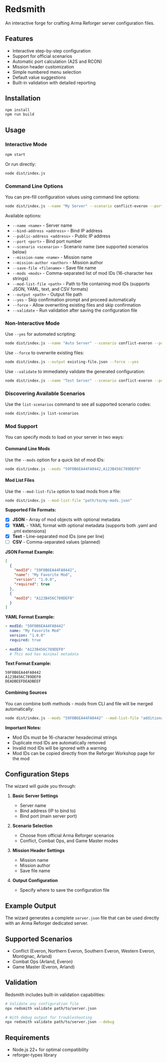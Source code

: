 # Redsmith

An interactive forge for crafting Arma Reforger server configuration files.

## Features

- Interactive step-by-step configuration
- Support for official scenarios
- Automatic port calculation (A2S and RCON)
- Mission header customization
- Simple numbered menu selection
- Default value suggestions
- Built-in validation with detailed reporting

## Installation

```bash
npm install
npm run build
```

## Usage

### Interactive Mode

```bash
npm start
```

Or run directly:

```bash
node dist/index.js
```

### Command Line Options

You can pre-fill configuration values using command line options:

```bash
node dist/index.js --name "My Server" --scenario conflict-everon --port 2001
```

Available options:
- `--name <name>` - Server name
- `--bind-address <address>` - Bind IP address
- `--public-address <address>` - Public IP address
- `--port <port>` - Bind port number
- `--scenario <scenario>` - Scenario name (see supported scenarios below)
- `--mission-name <name>` - Mission name
- `--mission-author <author>` - Mission author
- `--save-file <filename>` - Save file name
- `--mods <mods>` - Comma-separated list of mod IDs (16-character hex strings)
- `--mod-list-file <path>` - Path to file containing mod IDs (supports JSON, YAML, text, and CSV formats)
- `--output <path>` - Output file path
- `--yes` - Skip confirmation prompt and proceed automatically
- `--force` - Allow overwriting existing files and skip confirmation
- `--validate` - Run validation after saving the configuration file

### Non-Interactive Mode

Use `--yes` for automated scripting:

```bash
node dist/index.js --name "Auto Server" --scenario conflict-everon --port 2001 --output server.json --yes
```

Use `--force` to overwrite existing files:

```bash
node dist/index.js --output existing-file.json --force --yes
```

Use `--validate` to immediately validate the generated configuration:

```bash
node dist/index.js --name "Test Server" --scenario conflict-everon --port 2001 --validate
```

### Discovering Available Scenarios

Use the `list-scenarios` command to see all supported scenario codes:

```bash
node dist/index.js list-scenarios
```

### Mod Support

You can specify mods to load on your server in two ways:

#### Command Line Mods

Use the `--mods` option for a quick list of mod IDs:

```bash
node dist/index.js --mods "59F0B6EA44FA0442,A123B456C789DEF0"
```

#### Mod List Files

Use the `--mod-list-file` option to load mods from a file:

```bash
node dist/index.js --mod-list-file "path/to/my-mods.json"
```

**Supported File Formats:**
- [x] **JSON** - Array of mod objects with optional metadata
- [x] **YAML** - YAML format with optional metadata (supports both .yaml and .yml extensions)
- [x] **Text** - Line-separated mod IDs (one per line)
- [ ] **CSV** - Comma-separated values (planned)

**JSON Format Example:**
```json
[
  {
    "modId": "59F0B6EA44FA0442",
    "name": "My Favorite Mod",
    "version": "1.0.0",
    "required": true
  },
  {
    "modId": "A123B456C789DEF0"
  }
]
```

**YAML Format Example:**
```yaml
- modId: "59F0B6EA44FA0442"
  name: "My Favorite Mod"
  version: "1.0.0"
  required: true
  
- modId: "A123B456C789DEF0"
  # This mod has minimal metadata
```

**Text Format Example:**
```
59F0B6EA44FA0442
A123B456C789DEF0
DEADBEEFDEADBEEF
```

#### Combining Sources

You can combine both methods - mods from CLI and file will be merged automatically:

```bash
node dist/index.js --mods "59F0B6EA44FA0442" --mod-list-file "additional-mods.txt"
```

**Important Notes:**
- Mod IDs must be 16-character hexadecimal strings
- Duplicate mod IDs are automatically removed
- Invalid mod IDs will be ignored with a warning
- Mod IDs can be copied directly from the Reforger Workshop page for the mod

## Configuration Steps

The wizard will guide you through:

1. **Basic Server Settings**
   - Server name
   - Bind address (IP to bind to)
   - Bind port (main server port)

2. **Scenario Selection**
   - Choose from official Arma Reforger scenarios
   - Conflict, Combat Ops, and Game Master modes

3. **Mission Header Settings**
   - Mission name
   - Mission author
   - Save file name

4. **Output Configuration**
   - Specify where to save the configuration file

## Example Output

The wizard generates a complete `server.json` file that can be used directly with an Arma Reforger dedicated server.

## Supported Scenarios

- Conflict (Everon, Northern Everon, Southern Everon, Western Everon, Montignac, Arland)
- Combat Ops (Arland, Everon)
- Game Master (Everon, Arland)

## Validation

Redsmith includes built-in validation capabilities:

```bash
# Validate any configuration file
npx redsmith validate path/to/server.json

# With debug output for troubleshooting
npx redsmith validate path/to/server.json --debug
```

## Requirements

- Node.js 22+ for optimal compatibility
- reforger-types library

